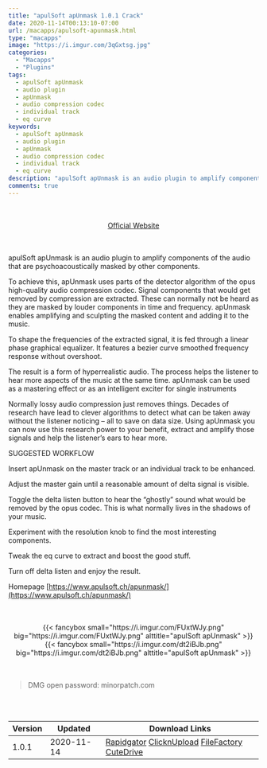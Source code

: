 ```yaml
---
title: "apulSoft apUnmask 1.0.1 Crack"
date: 2020-11-14T00:13:10-07:00
url: /macapps/apulsoft-apunmask.html
type: "macapps"
image: "https://i.imgur.com/3qGxtsg.jpg"
categories:
  - "Macapps"
  - "Plugins"
tags:
  - apulSoft apUnmask
  - audio plugin
  - apUnmask
  - audio compression codec
  - individual track
  - eq curve
keywords:
  - apulSoft apUnmask
  - audio plugin
  - apUnmask
  - audio compression codec
  - individual track
  - eq curve
description: "apulSoft apUnmask is an audio plugin to amplify components of the audio that are psychoacoustically masked by other components"
comments: true
---
```


<br/>
<br/>
<center>
<a href="https://www.apulsoft.ch/apunmask/" target="blank"><div class="border border-blue-500 rounded-lg transition duration-500 
    ease-in-out w-48 text-lg text-blue-500 text-center hover:bg-blue-500 hover:text-white">
  Official Website 
</div></a>
</center>
<br/>
<br/>

apulSoft apUnmask is an audio plugin to amplify components of the audio that are psychoacoustically masked by other components.

To achieve this, apUnmask uses parts of the detector algorithm of the opus high-quality audio compression codec. Signal components that would get removed by compression are extracted. These can normally not be heard as they are masked by louder components in time and frequency. apUnmask enables amplifying and sculpting the masked content and adding it to the music.

To shape the frequencies of the extracted signal, it is fed through a linear phase graphical equalizer. It features a bezier curve smoothed frequency response without overshoot.

The result is a form of hyperrealistic audio. The process helps the listener to hear more aspects of the music at the same time. apUnmask can be used as a mastering effect or as an intelligent exciter for single instruments

Normally lossy audio compression just removes things. Decades of research have lead to clever algorithms to detect what can be taken away without the listener noticing – all to save on data size. Using apUnmask you can now use this research power to your benefit, extract and amplify those signals and help the listener’s ears to hear more.

SUGGESTED WORKFLOW

Insert apUnmask on the master track or an individual track to be enhanced.

Adjust the master gain until a reasonable amount of delta signal is visible.

Toggle the delta listen button to hear the “ghostly” sound what would be removed by the opus codec. This is what normally lives in the shadows of your music.

Experiment with the resolution knob to find the most interesting components.

Tweak the eq curve to extract and boost the good stuff.

Turn off delta listen and enjoy the result.

Homepage [https://www.apulsoft.ch/apunmask/](https://www.apulsoft.ch/apunmask/)

<script async src="https://pagead2.googlesyndication.com/pagead/js/adsbygoogle.js"></script>
<ins class="adsbygoogle"
     style="display:block; text-align:center;"
     data-ad-layout="in-article"
     data-ad-format="fluid"
     data-ad-client="ca-pub-8746275014476192"
     data-ad-slot="5144997159"></ins>
<script>
     (adsbygoogle = window.adsbygoogle || []).push({});
</script>
<br/>
<br/>


<center>
<div class="w-full grid grid-cols-2 flex gap-4">
{{< fancybox small="https://i.imgur.com/FUxtWJy.png" big="https://i.imgur.com/FUxtWJy.png" alttitle="apulSoft apUnmask" >}}
{{< fancybox small="https://i.imgur.com/dt2iBJb.png" big="https://i.imgur.com/dt2iBJb.png" alttitle="apulSoft apUnmask" >}}
</div>
</center>

<br/>
<br/>


> DMG open password: minorpatch.com

<br/>
<br/>
<div id="history_version" class="history_version">

| Version | Updated | Download Links |
| ---- | ---- | ---- |
| 1.0.1 | 2020-11-14 | [Rapidgator](https://ouo.io/dqD18Q)   [ClicknUpload](https://ouo.io/fB5H2q)   [FileFactory](https://ouo.io/iMvRPw)   [CuteDrive](https://ouo.io/zZYIgq) |

</div>
